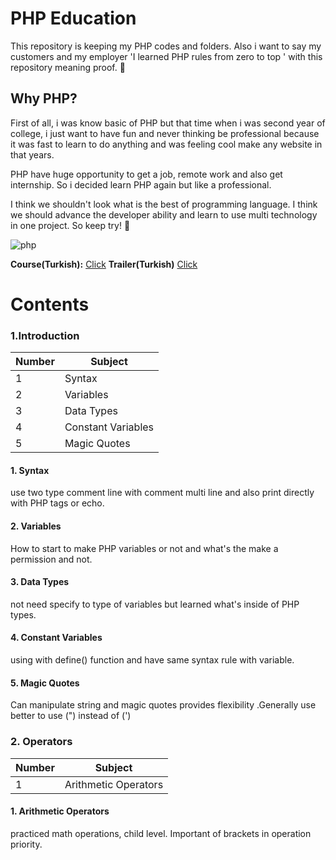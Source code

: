 # PHP Education

This repository is keeping my PHP codes and folders. Also i want to say my customers and my employer 'I learned  PHP rules from zero to top '  with this repository meaning proof. 🐘

## Why PHP?
First of all, i was know basic of PHP but that time when i was second year of college, i just want to have fun and never thinking be professional because it was fast to learn to do anything and was feeling cool make any website in that years.

PHP have huge opportunity to get a job, remote work and also get internship. So i decided learn PHP again but like a professional.

I think we shouldn't look what is the best of programming language. I think we should advance the developer ability and learn to use multi technology in one project. So keep try! 🚀

![php](https://upload.wikimedia.org/wikipedia/commons/2/27/PHP-logo.svg)

**Course(Turkish):** [Click](https://www.udemy.com/course/php-egitim-seti/)
**Trailer(Turkish)** [Click](https://mp4-a.udemycdn.com/2020-03-31_02-05-47-74e4767903b8ec217ed78f0c959d857d/WebHD_720p.mp4?IOaT4uSBVlGZws0GKs2BARhzCJ--VZn7yAY4IADARZRABrqGFz-2xpvatRUIEUtcZc_mSaWrgqquTjMusb2qSlQHNv8pCCXTbiApkk2E6LTxwcaLUVoB4EMh-M3XTJeswbwx_inOTzoC0Jvr6_b9DMxHdR7Mm1dMzMTR-lZGw3n24Q)

# Contents

### 1.Introduction

| Number | Subject            |
|  ---   | ---                |
| 1      | Syntax             |
| 2      | Variables          |
| 3      | Data Types         |
| 4      | Constant Variables |
| 5      | Magic Quotes       |

#### 1. Syntax
use two type comment line with comment multi line and also print directly with PHP tags or echo.

#### 2. Variables
How to start to make PHP variables or not and what's the make a permission and not.

#### 3. Data Types
not need specify to type of variables but learned what's inside of PHP types.

#### 4. Constant Variables
using with define() function and have same syntax rule with variable.

#### 5. Magic Quotes
Can manipulate string and magic quotes provides flexibility .Generally use better to use (") instead of (')

### 2. Operators

| Number | Subject              |
|  ---   |  ---                 |
| 1      | Arithmetic Operators |

#### 1. Arithmetic Operators
practiced math operations, child level. Important of brackets in operation priority.
